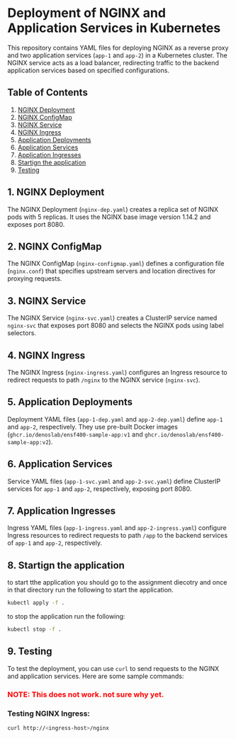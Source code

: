 # Deployment of NGINX and Application Services in Kubernetes

This repository contains YAML files for deploying NGINX as a reverse proxy and two application services (`app-1` and `app-2`) in a Kubernetes cluster. The NGINX service acts as a load balancer, redirecting traffic to the backend application services based on specified configurations.

## Table of Contents
1. [NGINX Deployment](#nginx-deployment)
2. [NGINX ConfigMap](#nginx-configmap)
3. [NGINX Service](#nginx-service)
4. [NGINX Ingress](#nginx-ingress)
5. [Application Deployments](#application-deployments)
6. [Application Services](#application-services)
7. [Application Ingresses](#application-ingresses)
8. [Startign the application](#startign-the-application)
9. [Testing](#testing)

## 1. NGINX Deployment <a name="nginx-deployment"></a>
The NGINX Deployment (`nginx-dep.yaml`) creates a replica set of NGINX pods with 5 replicas. It uses the NGINX base image version 1.14.2 and exposes port 8080.

## 2. NGINX ConfigMap <a name="nginx-configmap"></a>
The NGINX ConfigMap (`nginx-configmap.yaml`) defines a configuration file (`nginx.conf`) that specifies upstream servers and location directives for proxying requests.

## 3. NGINX Service <a name="nginx-service"></a>
The NGINX Service (`nginx-svc.yaml`) creates a ClusterIP service named `nginx-svc` that exposes port 8080 and selects the NGINX pods using label selectors.

## 4. NGINX Ingress <a name="nginx-ingress"></a>
The NGINX Ingress (`nginx-ingress.yaml`) configures an Ingress resource to redirect requests to path `/nginx` to the NGINX service (`nginx-svc`).

## 5. Application Deployments <a name="application-deployments"></a>
Deployment YAML files (`app-1-dep.yaml` and `app-2-dep.yaml`) define `app-1` and `app-2`, respectively. They use pre-built Docker images (`ghcr.io/denoslab/ensf400-sample-app:v1` and `ghcr.io/denoslab/ensf400-sample-app:v2`).

## 6. Application Services <a name="application-services"></a>
Service YAML files (`app-1-svc.yaml` and `app-2-svc.yaml`) define ClusterIP services for `app-1` and `app-2`, respectively, exposing port 8080.

## 7. Application Ingresses <a name="application-ingresses"></a>
Ingress YAML files (`app-1-ingress.yaml` and `app-2-ingress.yaml`) configure Ingress resources to redirect requests to path `/app` to the backend services of `app-1` and `app-2`, respectively.

## 8. Startign the application <a name="startign-the-applicatio"></a>
to start tthe application you should go to the assignment diecotry and once in that directory run the following to start the application.

```bash
kubectl apply -f .
```

to stop the application run the following:
```bash
kubectl stop -f .
```

## 9. Testing <a name="testing"></a> 
To test the deployment, you can use `curl` to send requests to the NGINX and application services. Here are some sample commands:

###   <span style="color:red">NOTE: This does not work. not sure why yet.</span>
### Testing NGINX Ingress:
```bash
curl http://<ingress-host>/nginx
